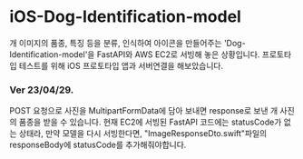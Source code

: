# iOS-Dog-Identification-model

개 이미지의 품종, 특징 등을 분류, 인식하여 아이콘을 만들어주는 'Dog-Identification-model'을 FastAPI와 AWS EC2로 서빙해 놓은 상황입니다.
프로토타입 테스트를 위해 iOS 프로토타입 앱과 서버연결을 해보았습니다. 

### Ver 23/04/29.
POST 요청으로 사진을 MultipartFormData에 담아 보내면 response로 보낸 개 사진의 품종을 받을 수 있습니다.
현재 EC2에 서빙된 FastAPI 코드에는 statusCode가 없는 상태라, 만약 모델을 다시 서빙한다면, "ImageResponseDto.swift"파일의 responseBody에 statusCode를 추가해줘야합니다. 

